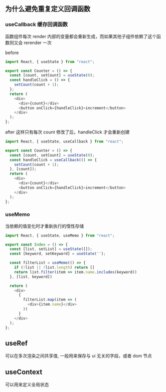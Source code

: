 ## 为什么避免重复定义回调函数

### useCallback 缓存回调函数

函数组件每次 render 内部的变量都会重新生成，而如果其他子组件依赖了这个函数则又会 rerender 一次

before

```js
import React, { useState } from "react";

export const Counter = () => {
  const [count, setCount] = useState(0);
  const handleClick = () => {
    setCount(count + 1);
  };
  return (
    <div>
      <div>{count}</div>
      <button onClick={handleClick}>increment</button>
    </div>
  );
};
```

after 这样只有每次 count 修改了后，handleClick 才会重新创建

```js
import React, { useState, useCallback } from "react";

export const Counter = () => {
  const [count, setCount] = useState(0);
  const handleClick = useCallback(() => {
    setCount(count + 1);
  }, [count]);
  return (
    <div>
      <div>{count}</div>
      <button onClick={handleClick}>increment</button>
    </div>
  );
};
```

### useMemo
当依赖的值变化时才重新执行的惰性存储

```js
import React, { useState, useMemo } from "react";

export const Index = () => {
  const [list, setList] = useState([]);
  const [keyword, setKeyword] = useState('');

  const filterList = useMemo(() => {
    if (!list || !list.length) return []
    return list.filter(item => item.name.includes(keyword))
  }, [list, keyword])

  return (
    <div>
      {
        filterList.map(item => (
          <div>{item.name}</div>
        ))
      }
    </div>
  );
};
```


## useRef
可以在多次渲染之间共享值, 一般用来保存与 ui 无关的字段，或者 dom 节点



## useContext
可以用来定义全局状态

